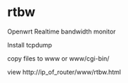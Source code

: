 # rtbw
Openwrt Realtime bandwidth monitor


Install tcpdump

copy files to www or www/cgi-bin/

view http://ip_of_router/www/rtbw.html

